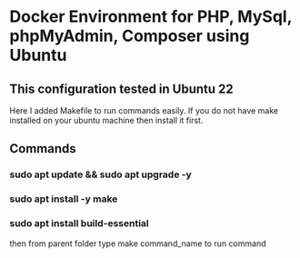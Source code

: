 # Docker Environment for PHP, MySql, phpMyAdmin, Composer using Ubuntu
## This configuration tested in Ubuntu 22

Here I added Makefile to run commands easily. If you do not have make installed on your ubuntu machine then install it first.

## Commands
### sudo apt update && sudo apt upgrade -y
### sudo apt install -y make
### sudo apt install build-essential

then from parent folder type make command_name to run command
